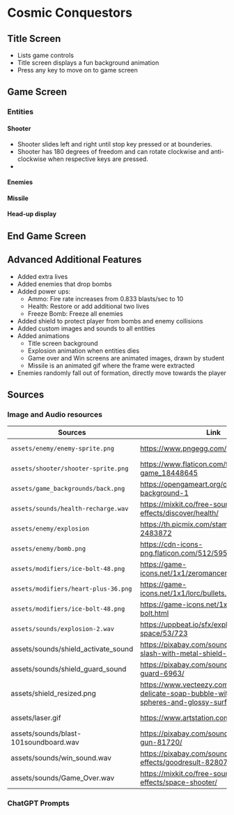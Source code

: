 # Cosmic Conquestors

## Title Screen
- Lists game controls
- Title screen displays a fun background animation
- Press any key to move on to game screen

## Game Screen
### Entities
#### Shooter
- Shooter slides left and right until stop key pressed or at bounderies.
- Shooter has 180 degrees of freedom and can rotate clockwise and anti-clockwise when respective keys are pressed. 
- 

#### Enemies

#### Missile

#### Head-up display

## End Game Screen

## Advanced Additional Features
- Added extra lives
- Added enemies that drop bombs
- Added power ups:
	- Ammo: Fire rate increases from 0.833 blasts/sec to 10  
	- Health: Restore or add additional two lives
	- Freeze Bomb: Freeze all enemies  
- Added shield to protect player from bombs and enemy collisions 
- Added custom images and sounds to all entities 
- Added animations
	- Title screen background
	- Explosion animation when entities dies
	- Game over and Win screens are animated images, drawn by student
	- Missile is an animated gif where the frame were extracted
- Enemies randomly fall out of formation, directly move towards the player

## Sources
### Image and Audio resources
| Sources                              | Link                                                   | Type            |
| ------------------------------------ | ------------------------------------------------------ | --------------- |
| `assets/enemy/enemy-sprite.png`      | https://www.pngegg.com/en/png-yqvtx                    | Enemy Image     |
| `assets/shooter/shooter-sprite.png`  | https://www.flaticon.com/free-icon/space-game_18448645 | Player Image    |
| `assets/game_backgrounds/back.png`   | https://opengameart.org/content/space-background-1     | Game background |
| `assets/sounds/health-recharge.wav`  | https://mixkit.co/free-sound-effects/discover/health/  | Player Sound    |
| `assets/enemy/explosion`             | https://th.picmix.com/stamp/Game-Fire-2483872          | Explosion gif   |
| `assets/enemy/bomb.png`              | https://cdn-icons-png.flaticon.com/512/595/595582.png  | Bomb Image      |
| `assets/modifiers/ice-bolt-48.png`   | https://game-icons.net/1x1/zeromancer/heart-plus.html  | Modifier Icon   |
| `assets/modifiers/heart-plus-36.png` | https://game-icons.net/1x1/lorc/bullets.html           | Modifier Icon   |
| `assets/modifiers/ice-bolt-48.png`   | https://game-icons.net/1x1/lorc/ice-bolt.html          | Modifier Icon   |
| `assets/sounds/explosion-2.wav`      | https://uppbeat.io/sfx/explosion-in-tight-space/53/723 | Explosion sound |
| assets/sounds/shield_activate_sound | https://pixabay.com/sound-effects/sword-slash-with-metal-shield-impact-185433/ | Shield Sound | 
| assets/sounds/shield_guard_sound | https://pixabay.com/sound-effects/shield-guard-6963/ | Shield Sound |
| assets/shield_resized.png | https://www.vecteezy.com/png/56768885-delicate-soap-bubble-with-inner-spheres-and-glossy-surface |  Shield Image |
| assets/laser.gif | https://www.artstation.com/artwork/aorZ0L | Missile Animation | 
| assets/sounds/blast-101soundboard.wav | https://pixabay.com/sound-effects/laser-gun-81720/ | Missile Sound | 
| assets/sounds/win_sound.wav | https://pixabay.com/sound-effects/goodresult-82807/ | Victory Sound | 
| assets/sounds/Game_Over.wav | https://mixkit.co/free-sound-effects/space-shooter/ | Game Over Sound | 

### ChatGPT Prompts
